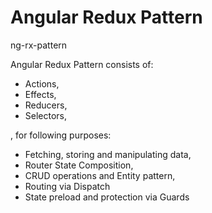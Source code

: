 # Angular Redux Pattern
ng-rx-pattern

Angular Redux Pattern consists of:
* Actions,
* Effects,
* Reducers,
* Selectors,

, for following purposes:
* Fetching, storing and manipulating data,
* Router State Composition,
* CRUD operations and Entity pattern,
* Routing via Dispatch
* State preload and protection via Guards




